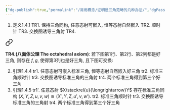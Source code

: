 ```yaml
---
{"dg-publish":true,"permalink":"/常用概念/证明是三角范畴的几种办法/","dgPassFrontmatter":true,"created":"2024-07-29T09:20:35.717+08:00","updated":"2024-07-30T12:33:24.269+08:00"}
---
```


1. 定义1.4.1
	TR1. 保持三角同构, 任意态射可嵌入, 恒等态射自然嵌入
	TR2. 顺时针
	TR3. 交换图诱导三角射
	TR4. 
<div class="transclusion internal-embed is-loaded"><a class="markdown-embed-link" href="/books///#01f47f" aria-label="Open link"><svg xmlns="http://www.w3.org/2000/svg" width="24" height="24" viewBox="0 0 24 24" fill="none" stroke="currentColor" stroke-width="2" stroke-linecap="round" stroke-linejoin="round" class="svg-icon lucide-link"><path d="M10 13a5 5 0 0 0 7.54.54l3-3a5 5 0 0 0-7.07-7.07l-1.72 1.71"></path><path d="M14 11a5 5 0 0 0-7.54-.54l-3 3a5 5 0 0 0 7.07 7.07l1.71-1.71"></path></svg></a><div class="markdown-embed">



**TR4.(八面体公理 The octahedral axiom)**: 若下图第1行、第2行、第2列都是好三角, 则存在 $f,g$, 使得第3列也是好三角, 且下图可交换: 

</div></div>

2. 引理1.4.4 
	tr1. 任意态射可嵌入标准三角, 恒等态射自然嵌入好三角
	tr2. 标准三角顺时针
	tr3. 交换图诱导标准三角的三角射
	tr4. 两个标准三角得到第三个好三角
3. 引理1.4.5
	tr1'. 任意态射 $X\stackrel{u}{\longrightarrow}Y$ 存在标准三角同构 $(X,Y,Z,u,v,w)\cong (X',Y,Z,u',v,w')$.
	tr2. 标准三角顺时针
	tr3. 交换图诱导标准三角的三角射
	tr4. 两个标准三角得到第三个好三角